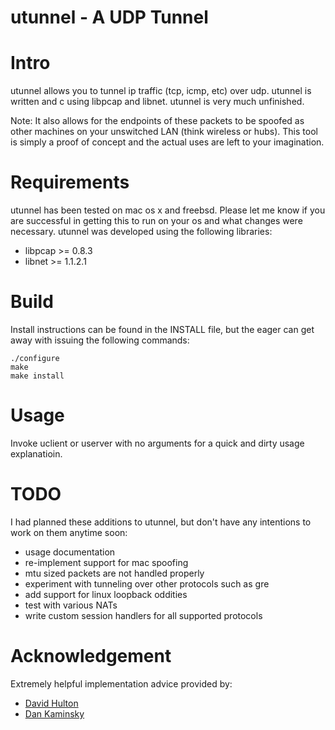 # utunnel - A UDP Tunnel

# Intro

utunnel allows you to tunnel ip traffic (tcp, icmp, etc) over udp.
utunnel is written and c using libpcap and libnet.  utunnel is very
much unfinished.

Note: It also allows for the endpoints of these packets to be spoofed
as other machines on your unswitched LAN (think wireless or hubs).  This
tool is simply a proof of concept and the actual uses are left to your
imagination. 

# Requirements

utunnel has been tested on mac os x and freebsd.  Please let me know
if you are successful in getting this to run on your os and what
changes were necessary. utunnel was developed using the following
libraries:

* libpcap >= 0.8.3
* libnet >= 1.1.2.1

# Build

Install instructions can be found in the INSTALL file, but the eager can
get away with issuing the following commands:

```
./configure
make
make install
```

# Usage

Invoke uclient or userver with no arguments for a quick and
dirty usage explanatioin.

# TODO

I had planned these additions to utunnel, but don't have any intentions
to work on them anytime soon:

* usage documentation
* re-implement support for mac spoofing
* mtu sized packets are not handled properly
* experiment with tunneling over other protocols such as gre
* add support for linux loopback oddities
* test with various NATs
* write custom session handlers for all supported protocols

# Acknowledgement

Extremely helpful implementation advice provided by:

* [David Hulton](https://www.linkedin.com/in/h1kari)
* [Dan Kaminsky](http://www.doxpara.com)
